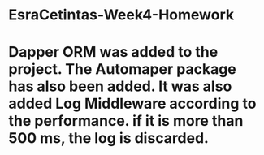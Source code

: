 # EsraCetintas-Week4-Homework
# Dapper ORM was added to the project. The Automaper package has also been added. It was also added Log Middleware according to the performance. if it is more than 500 ms, the log is discarded.
